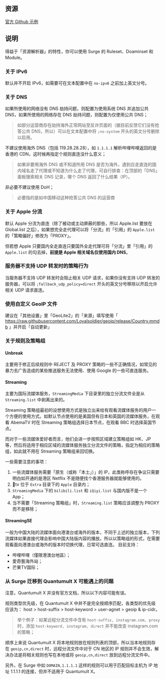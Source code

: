 ## 资源

[官方 Github 示例](https://github.com/crossutility/Quantumult-X)

## 说明

得益于「资源解析器」的特性，你可以使用 Surge 的 Ruleset、Doaminset 和 Module。

### 关于 IPv6

默认并不开启 IPv6，如需要可在文本配置中在 `no-ipv6` 之前加上英文分号。

### 关于 DNS

如果所使用的网络没有 DNS 劫持问题，则配置为使用系统 DNS 并追加公共 DNS，如果所使用的网络存在 DNS 劫持问题，则配置为仅使用公共 DNS；
> 如部分运营商存在劫持海外正常网站至反诈页面的（据目前反馈它们没有抢答公共 DNS，所以）可以在文本配置中将 `;no-system` 开头的英文分号删除以启用。

不建议使用海外 DNS（包括 119.28.28.28），如 `1.1.1.1` 解析哔哩哔哩返回的是香港的 CDN，这时候再指定个规则直连没什么意义；
> 如果非要用海外 DNS 或不知道所用 DNS 是否为海外，遇到应走直连的国内域名走了代理或不知道为什么走了代理，可自行排查：在顶部的「DNS」面板搜索相关 DNS 记录，哪个 DNS 返回了什么结果（IP）。

非必要不建议使用 DoH；
> 必要指的是如中国移动这种抢答公共 DNS 的运营商

### 关于 Apple 分流

默认 Apple 分流为直连（除了被动或主动屏蔽的那些，所以 Apple.list 要放在 Global.list 之后），如果想完全走代理可以将「分流」的「引用」的 `Apple.list` 的「策略偏好」修改为「PROXY」。

但若想 Apple 只要国内全走直连只要国外全走代理可将「分流」里「引用」的 `Apple.list` 的勾去掉，**前提是 Apple 相关域名仅使用国内 DNS**。

### 服务器不支持 UDP 转发时的策略行为

当服务器不支持 UDP 转发时会阻止相关 UDP 请求，如果你没有支持 UDP 转发的服务器，可以将 `;fallback_udp_policy=direct` 开头的英文分号移除以开启允许相关 UDP 请求直连。

### 使用自定义 GeoIP 文件

建议在「其他设置」里「GeoLite2」的「来源」填写使用「 https://raw.githubusercontent.com/Loyalsoldier/geoip/release/Country.mmdb 」并开启「自动更新」

### 关于规则及策略组

#### Unbreak

主要用于修正后续规则中 REJECT 及 PROXY 策略的一些不正确情况，如常见的暴力去广告造成的某些推送服务无法使用、使用 Google 的一些可直连服务。

#### Streaming

主要为国际流媒体服务，`StreamingMedia` 下目录里的独立分流文件全是从 `Streaming.list` 中剥离出来的。

Streaming 策略组最初的设想使用方式是独立出来给有观看流媒体服务的用户一个方便的使用方式。如默认节点使用的是美国但有日本和英国的流媒体服务，在观看 AbemaTV 时在 Streaming 策略组选择日本节点，在观看 BBC 时选择英国节点。

而对于一些流媒体爱好者而言，他们会进一步按照区域建立策略组如 HK、JP 等，然后将适用于相应区域的流媒体服务独立分流文件的策略，指定为相应的策略组，如此就不用在 Streaming 策略组来回切换。

一些需要注意的事项：
1. 一些流媒体服务需要「原生（或称「本土」）」的 IP，此类称呼存在争议只需要明白如开通的是港区 Netflix 不是随便找个香港服务器就能够使用的。
2. tv 位于 `Extra` 目录下的 `Apple` 目录内；
3. `StreamingMedia` 下的 `bilibili.list` 和 `iQiyi.list` 与国内版不是一个 App；
4. 当不需要「Streaming 策略组」时，`Streaming.list` 策略应该调整为 PROXY 而不是移除；

#### StreamingSE

一般为中国大陆的流媒体面向港澳台或海外的版本，不同于上述的独立版本，下列流媒体如果直接代理会影响中国大陆版内容的播放。所以以策略组的形式，在需要观看面向港澳台或海外的版本时切换代理，日常可选直连。
目前支持：
- 哔哩哔哩（僅限港澳台地區）；
- 愛奇藝海外站；
- 芒果TV国际；

### 从 Surge 迁移到 Quantumult X 可能遇上的问题

注意，Quantumult X 并没有官方文档，所以以下内容可能有误。

规则类型优先级，在 Quantumult X 中并不是完全按顺序匹配，各类型的优先级应该为： host > host-suffix > host-keyword > user-agnet > geoip & ip-cidr。
> 举个例子：如某远程分流文件中含有 `host-suffix, instagram.com, proxy` 时，添加 `host-keyword, instagram, direct` 并不能改变 instagram.com 的策略；

顺序上来说 Quantumult X 将本地规则放在规则列表的顶部，所以当本地规则存在 `geoip,cn,direct` 时，远程分流文件中对于 CN 地区的 IP 规则并不会生效，解决办法是将相关规则也写在本地或将 `geoip,cn,direct` 放到远程分流文件中。

另外，在 Surge 中如 `DOMAIN,1.1.1.1` 这样的规则可以用于匹配目标主机为 IP 地址 1.1.1.1 的连接，但并不适用于 Quantumult X。
